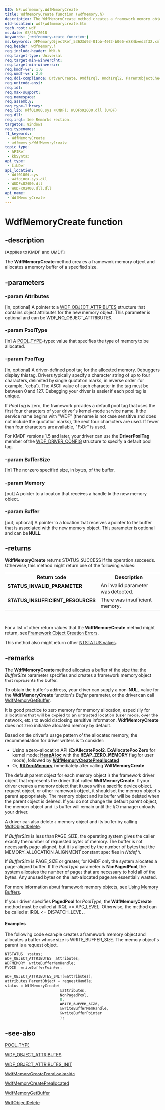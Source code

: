 ```yaml
---
UID: NF:wdfmemory.WdfMemoryCreate
title: WdfMemoryCreate function (wdfmemory.h)
description: The WdfMemoryCreate method creates a framework memory object and allocates a memory buffer of a specified size.
old-location: wdf\wdfmemorycreate.htm
tech.root: wdf
ms.date: 02/26/2018
keywords: ["WdfMemoryCreate function"]
ms.keywords: DFMemoryObjectRef_53623d93-01bb-4062-b066-e884beed3f32.xml, WdfMemoryCreate, WdfMemoryCreate method, kmdf.wdfmemorycreate, wdf.wdfmemorycreate, wdfmemory/WdfMemoryCreate
req.header: wdfmemory.h
req.include-header: Wdf.h
req.target-type: Universal
req.target-min-winverclnt: 
req.target-min-winversvr: 
req.kmdf-ver: 1.0
req.umdf-ver: 2.0
req.ddi-compliance: DriverCreate, KmdfIrql, KmdfIrql2, ParentObjectCheck
req.unicode-ansi: 
req.idl: 
req.max-support: 
req.namespace: 
req.assembly: 
req.type-library: 
req.lib: Wdf01000.sys (KMDF); WUDFx02000.dll (UMDF)
req.dll: 
req.irql: See Remarks section.
targetos: Windows
req.typenames: 
f1_keywords:
 - WdfMemoryCreate
 - wdfmemory/WdfMemoryCreate
topic_type:
 - APIRef
 - kbSyntax
api_type:
 - LibDef
api_location:
 - Wdf01000.sys
 - Wdf01000.sys.dll
 - WUDFx02000.dll
 - WUDFx02000.dll.dll
api_name:
 - WdfMemoryCreate
---
```


# WdfMemoryCreate function


## -description

<p class="CCE_Message">[Applies to KMDF and UMDF]</p>

The <b>WdfMemoryCreate</b> method creates a framework memory object and allocates a memory buffer of a specified size.

## -parameters

### -param Attributes 

[in, optional]
A pointer to a <a href="/windows-hardware/drivers/ddi/wdfobject/ns-wdfobject-_wdf_object_attributes">WDF_OBJECT_ATTRIBUTES</a> structure that contains object attributes for the new memory object. This parameter is optional and can be WDF_NO_OBJECT_ATTRIBUTES.

### -param PoolType 

[in]
A <a href="/windows-hardware/drivers/ddi/wdm/ne-wdm-_pool_type">POOL_TYPE</a>-typed value that specifies the type of memory to be allocated.

### -param PoolTag 

[in, optional]
A driver-defined pool tag for the allocated memory. Debuggers display this tag. Drivers typically specify a character string of up to four characters, delimited by single quotation marks, in reverse order (for example, 'dcba'). The ASCII value of each character in the tag must be between 0 and 127. Debugging your driver is easier if each pool tag is unique. 

If <i>PoolTag</i> is zero, the framework provides a default pool tag that uses the first four characters of your driver's kernel-mode service name. If the service name begins with "WDF" (the name is not case sensitive and does not include the quotation marks), the next four characters are used. If fewer than four characters are available, "FxDr" is used. 

For KMDF versions 1.5 and later, your driver can use the <b>DriverPoolTag</b> member of the <a href="/windows-hardware/drivers/ddi/wdfdriver/ns-wdfdriver-_wdf_driver_config">WDF_DRIVER_CONFIG</a> structure to specify a default pool tag.

### -param BufferSize 

[in]
The nonzero specified size, in bytes, of the buffer.

### -param Memory 

[out]
A pointer to a location that receives a handle to the new memory object.

### -param Buffer 

[out, optional]
A pointer to a location that receives a pointer to the buffer that is associated with the new memory object. This parameter is optional and can be <b>NULL</b>.

## -returns

<b>WdfMemoryCreate</b> returns STATUS_SUCCESS if the operation succeeds. Otherwise, this method might return one of the following values:

<table>
<tr>
<th>Return code</th>
<th>Description</th>
</tr>
<tr>
<td width="40%">
<dl>
<dt><b>STATUS_INVALID_PARAMETER</b></dt>
</dl>
</td>
<td width="60%">
An invalid parameter was detected.

</td>
</tr>
<tr>
<td width="40%">
<dl>
<dt><b>STATUS_INSUFFICIENT_RESOURCES</b></dt>
</dl>
</td>
<td width="60%">
There was insufficient memory.

</td>
</tr>
</table>
 

For a list of other return values that the <b>WdfMemoryCreate</b> method might return, see <a href="/windows-hardware/drivers/wdf/framework-object-creation-errors">Framework Object Creation Errors</a>.



This method also might return other <a href="/windows-hardware/drivers/kernel/ntstatus-values">NTSTATUS values</a>.

## -remarks

The <b>WdfMemoryCreate</b> method allocates a buffer of the size that the <i>BufferSize</i> parameter specifies and creates a framework memory object that represents the buffer. 

To obtain the buffer's address, your driver can supply a non-<b>NULL</b> value for the <b>WdfMemoryCreate</b> function's <i>Buffer</i> parameter, or the driver can call <a href="/windows-hardware/drivers/ddi/wdfmemory/nf-wdfmemory-wdfmemorygetbuffer">WdfMemoryGetBuffer</a>.

It is good practice to zero memory for memory allocation, especially for allocations that will be copied to an untrusted location (user mode, over the network, etc.) to avoid disclosing sensitive information. 
**WdfMemoryCreate** does not zero initialize allocated memory by default.

Based on the driver's usage pattern of the allocated memory, the recommendation for driver writers is to consider:

* Using a zero-allocation API ([**ExAllocatePool2**](/windows-hardware/drivers/ddi/wdm/nf-wdm-exallocatepool2), [**ExAllocatePoolZero**](/windows-hardware/drivers/ddi/wdm/nf-wdm-exallocatepoolzero) for kernel mode; [**HeapAlloc**](/windows/win32/api/heapapi/nf-heapapi-heapalloc) with the **HEAP_ZERO_MEMORY** flag for user mode), followed by [**WdfMemoryCreatePreallocated**](/windows-hardware/drivers/ddi/wdfmemory/nf-wdfmemory-wdfmemorycreatepreallocated)
* Or, [**RtlZeroMemory**](/windows-hardware/drivers/ddi/wdm/nf-wdm-rtlzeromemory) immediately after calling **WdfMemoryCreate**

The default parent object for each memory object is the framework driver object that represents the driver that called <b>WdfMemoryCreate</b>. If your driver creates a memory object that it uses with a specific device object, request object, or other framework object, it should set the memory object's parent appropriately. The memory object and its buffer will be deleted when the parent object is deleted. If you do not change the default parent object, the memory object and its buffer will remain until the I/O manager unloads your driver. 

A driver can also delete a memory object and its buffer by calling <a href="/windows-hardware/drivers/ddi/wdfobject/nf-wdfobject-wdfobjectdelete">WdfObjectDelete</a>.

If <i>BufferSize</i> is less than PAGE_SIZE, the operating system gives the caller exactly the number of requested bytes of memory. The buffer is not necessarily page-aligned, but it is aligned by the number of bytes that the MEMORY_ALLOCATION_ALIGNMENT constant specifies in <i>Ntdef.h</i>.

If <i>BufferSize</i> is PAGE_SIZE or greater, for KMDF only the system allocates a page-aligned buffer. If the <i>PoolType</i> parameter is <b>NonPagedPool</b>, the system allocates the number of pages that are necessary to hold all of the bytes. Any unused bytes on the last-allocated page are essentially wasted.

For more information about framework memory objects, see <a href="/windows-hardware/drivers/wdf/using-memory-buffers">Using Memory Buffers</a>.

If your driver specifies <b>PagedPool</b> for <i>PoolType</i>, the <b>WdfMemoryCreate</b> method must be called at IRQL <= APC_LEVEL. Otherwise, the method can be called at IRQL <= DISPATCH_LEVEL.


#### Examples

The following code example creates a framework memory object and allocates a buffer whose size is WRITE_BUFFER_SIZE. The memory object's parent is a request object. 

```cpp
NTSTATUS  status;
WDF_OBJECT_ATTRIBUTES  attributes;
WDFMEMORY  writeBufferMemHandle;
PVOID  writeBufferPointer;

WDF_OBJECT_ATTRIBUTES_INIT(&attributes);
attributes.ParentObject = requestHandle;
status = WdfMemoryCreate(
                         &attributes,
                         NonPagedPool,
                         0,
                         WRITE_BUFFER_SIZE,
                         &writeBufferMemHandle,
                         &writeBufferPointer
                         );
```

## -see-also

<a href="/windows-hardware/drivers/ddi/wdm/ne-wdm-_pool_type">POOL_TYPE</a>



<a href="/windows-hardware/drivers/ddi/wdfobject/ns-wdfobject-_wdf_object_attributes">WDF_OBJECT_ATTRIBUTES</a>



<a href="/windows-hardware/drivers/ddi/wdfobject/nf-wdfobject-wdf_object_attributes_init">WDF_OBJECT_ATTRIBUTES_INIT</a>



<a href="/windows-hardware/drivers/ddi/wdfmemory/nf-wdfmemory-wdfmemorycreatefromlookaside">WdfMemoryCreateFromLookaside</a>



<a href="/windows-hardware/drivers/ddi/wdfmemory/nf-wdfmemory-wdfmemorycreatepreallocated">WdfMemoryCreatePreallocated</a>



<a href="/windows-hardware/drivers/ddi/wdfmemory/nf-wdfmemory-wdfmemorygetbuffer">WdfMemoryGetBuffer</a>



<a href="/windows-hardware/drivers/ddi/wdfobject/nf-wdfobject-wdfobjectdelete">WdfObjectDelete</a>

